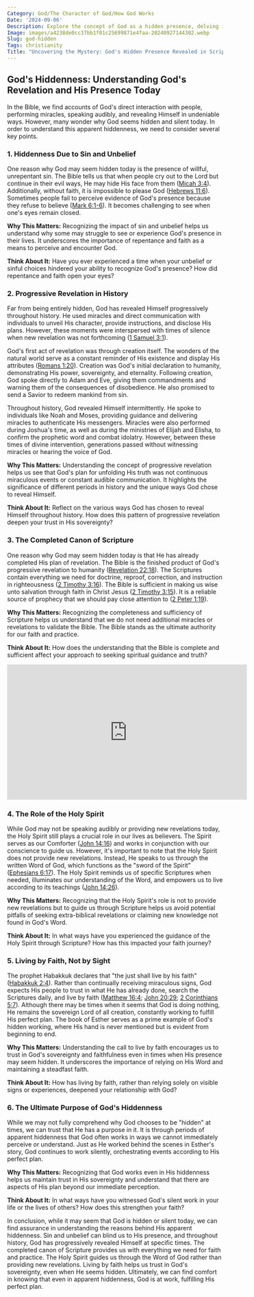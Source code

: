 ```yaml
---
Category: God/The Character of God/How God Works
Date: '2024-09-06'
Description: Explore the concept of God as a hidden presence, delving into the complexities of faith and existence in this thought-provoking article.
Image: images/a4238de0cc37bb1f01c25699871e4faa-20240927144302.webp
Slug: god-hidden
Tags: christianity
Title: "Uncovering the Mystery: God's Hidden Presence Revealed in Scripture"
---
```


## God's Hiddenness: Understanding God's Revelation and His Presence Today

In the Bible, we find accounts of God's direct interaction with people, performing miracles, speaking audibly, and revealing Himself in undeniable ways. However, many wonder why God seems hidden and silent today. In order to understand this apparent hiddenness, we need to consider several key points.

### 1. Hiddenness Due to Sin and Unbelief

One reason why God may seem hidden today is the presence of willful, unrepentant sin. The Bible tells us that when people cry out to the Lord but continue in their evil ways, He may hide His face from them ([Micah 3:4](https://www.bibleref.com/Micah/3/Micah-3-4.html)). Additionally, without faith, it is impossible to please God ([Hebrews 11:6](https://www.bibleref.com/Hebrews/11/Hebrews-11-6.html)). Sometimes people fail to perceive evidence of God's presence because they refuse to believe ([Mark 6:1-6](https://www.bibleref.com/Mark/6/Mark-6-1.html)). It becomes challenging to see when one's eyes remain closed.

**Why This Matters:** Recognizing the impact of sin and unbelief helps us understand why some may struggle to see or experience God's presence in their lives. It underscores the importance of repentance and faith as a means to perceive and encounter God.

**Think About It:** Have you ever experienced a time when your unbelief or sinful choices hindered your ability to recognize God's presence? How did repentance and faith open your eyes?

### 2. Progressive Revelation in History

Far from being entirely hidden, God has revealed Himself progressively throughout history. He used miracles and direct communication with individuals to unveil His character, provide instructions, and disclose His plans. However, these moments were interspersed with times of silence when new revelation was not forthcoming ([1 Samuel 3:1](https://www.bibleref.com/1-Samuel/3/1-Samuel-3-1.html)).

God's first act of revelation was through creation itself. The wonders of the natural world serve as a constant reminder of His existence and display His attributes ([Romans 1:20](https://www.bibleref.com/Romans/1/Romans-1-20.html)). Creation was God's initial declaration to humanity, demonstrating His power, sovereignty, and eternality. Following creation, God spoke directly to Adam and Eve, giving them commandments and warning them of the consequences of disobedience. He also promised to send a Savior to redeem mankind from sin.

Throughout history, God revealed Himself intermittently. He spoke to individuals like Noah and Moses, providing guidance and delivering miracles to authenticate His messengers. Miracles were also performed during Joshua's time, as well as during the ministries of Elijah and Elisha, to confirm the prophetic word and combat idolatry. However, between these times of divine intervention, generations passed without witnessing miracles or hearing the voice of God.

**Why This Matters:** Understanding the concept of progressive revelation helps us see that God's plan for unfolding His truth was not continuous miraculous events or constant audible communication. It highlights the significance of different periods in history and the unique ways God chose to reveal Himself.

**Think About It:** Reflect on the various ways God has chosen to reveal Himself throughout history. How does this pattern of progressive revelation deepen your trust in His sovereignty?

### 3. The Completed Canon of Scripture

One reason why God may seem hidden today is that He has already completed His plan of revelation. The Bible is the finished product of God's progressive revelation to humanity ([Revelation 22:18](https://www.bibleref.com/Revelation/22/Revelation-22-18.html)). The Scriptures contain everything we need for doctrine, reproof, correction, and instruction in righteousness ([2 Timothy 3:16](https://www.bibleref.com/2-Timothy/3/2-Timothy-3-16.html)). The Bible is sufficient in making us wise unto salvation through faith in Christ Jesus ([2 Timothy 3:15](https://www.bibleref.com/2-Timothy/3/2-Timothy-3-15.html)). It is a reliable source of prophecy that we should pay close attention to ([2 Peter 1:19](https://www.bibleref.com/2-Peter/1/2-Peter-1-19.html)).

**Why This Matters:** Recognizing the completeness and sufficiency of Scripture helps us understand that we do not need additional miracles or revelations to validate the Bible. The Bible stands as the ultimate authority for our faith and practice.

**Think About It:** How does the understanding that the Bible is complete and sufficient affect your approach to seeking spiritual guidance and truth?


<iframe width="560" height="315" src="https://www.youtube.com/embed/HndJGVB3C5I" frameborder="0" allow="autoplay; encrypted-media" allowfullscreen></iframe>


### 4. The Role of the Holy Spirit

While God may not be speaking audibly or providing new revelations today, the Holy Spirit still plays a crucial role in our lives as believers. The Spirit serves as our Comforter ([John 14:16](https://www.bibleref.com/John/14/John-14-16.html)) and works in conjunction with our conscience to guide us. However, it's important to note that the Holy Spirit does not provide new revelations. Instead, He speaks to us through the written Word of God, which functions as the "sword of the Spirit" ([Ephesians 6:17](https://www.bibleref.com/Ephesians/6/Ephesians-6-17.html)). The Holy Spirit reminds us of specific Scriptures when needed, illuminates our understanding of the Word, and empowers us to live according to its teachings ([John 14:26](https://www.bibleref.com/John/14/John-14-26.html)).

**Why This Matters:** Recognizing that the Holy Spirit's role is not to provide new revelations but to guide us through Scripture helps us avoid potential pitfalls of seeking extra-biblical revelations or claiming new knowledge not found in God's Word.

**Think About It:** In what ways have you experienced the guidance of the Holy Spirit through Scripture? How has this impacted your faith journey?

### 5. Living by Faith, Not by Sight

The prophet Habakkuk declares that "the just shall live by his faith" ([Habakkuk 2:4](https://www.bibleref.com/Habakkuk/2/Habakkuk-2-4.html)). Rather than continually receiving miraculous signs, God expects His people to trust in what He has already done, search the Scriptures daily, and live by faith ([Matthew 16:4](https://www.bibleref.com/Matthew/16/Matthew-16-4.html); [John 20:29](https://www.bibleref.com/John/20/John-20-29.html); [2 Corinthians 5:7](https://www.bibleref.com/2-Corinthians/5/2-Corinthians-5-7.html)). Although there may be times when it seems that God is doing nothing, He remains the sovereign Lord of all creation, constantly working to fulfill His perfect plan. The book of Esther serves as a prime example of God's hidden working, where His hand is never mentioned but is evident from beginning to end.

**Why This Matters:** Understanding the call to live by faith encourages us to trust in God's sovereignty and faithfulness even in times when His presence may seem hidden. It underscores the importance of relying on His Word and maintaining a steadfast faith.

**Think About It:** How has living by faith, rather than relying solely on visible signs or experiences, deepened your relationship with God?

### 6. The Ultimate Purpose of God's Hiddenness

While we may not fully comprehend why God chooses to be "hidden" at times, we can trust that He has a purpose in it. It is through periods of apparent hiddenness that God often works in ways we cannot immediately perceive or understand. Just as He worked behind the scenes in Esther's story, God continues to work silently, orchestrating events according to His perfect plan.

**Why This Matters:** Recognizing that God works even in His hiddenness helps us maintain trust in His sovereignty and understand that there are aspects of His plan beyond our immediate perception.

**Think About It:** In what ways have you witnessed God's silent work in your life or the lives of others? How does this strengthen your faith?

In conclusion, while it may seem that God is hidden or silent today, we can find assurance in understanding the reasons behind His apparent hiddenness. Sin and unbelief can blind us to His presence, and throughout history, God has progressively revealed Himself at specific times. The completed canon of Scripture provides us with everything we need for faith and practice. The Holy Spirit guides us through the Word of God rather than providing new revelations. Living by faith helps us trust in God's sovereignty, even when He seems hidden. Ultimately, we can find comfort in knowing that even in apparent hiddenness, God is at work, fulfilling His perfect plan.